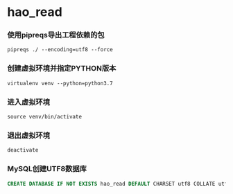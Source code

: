 # hao_read

### 使用pipreqs导出工程依赖的包
```commandline
pipreqs ./ --encoding=utf8 --force
```

### 创建虚拟环境并指定PYTHON版本
```commandline
virtualenv venv --python=python3.7
```

### 进入虚拟环境
```commandline
source venv/bin/activate
```

### 退出虚拟环境
```commandline
deactivate
```

### MySQL创建UTF8数据库
```sql
CREATE DATABASE IF NOT EXISTS hao_read DEFAULT CHARSET utf8 COLLATE utf8_general_ci;
```